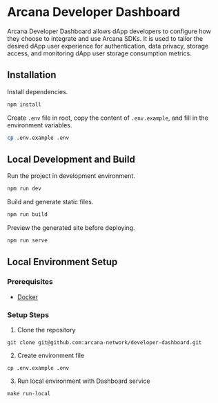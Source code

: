 # Arcana Developer Dashboard

Arcana Developer Dashboard allows dApp developers to configure how they choose to integrate and use Arcana SDKs. It is used to tailor the desired dApp user experience for authentication, data privacy, storage access, and monitoring dApp user storage consumption metrics.

## Installation

Install dependencies.

```bash
npm install
```

Create `.env` file in root, copy the content of `.env.example`, and fill in the environment variables.

```bash
cp .env.example .env
```

## Local Development and Build

Run the project in development environment.

```bash
npm run dev
```

Build and generate static files.

```bash
npm run build
```

Preview the generated site before deploying.

```bash
npm run serve
```

## Local Environment Setup

### Prerequisites

- [Docker](https://docs.docker.com/engine/install/)

### Setup Steps

1. Clone the repository

```
git clone git@github.com:arcana-network/developer-dashboard.git
```

2. Create environment file

```
cp .env.example .env
```

3. Run local environment with Dashboard service

```
make run-local
```
